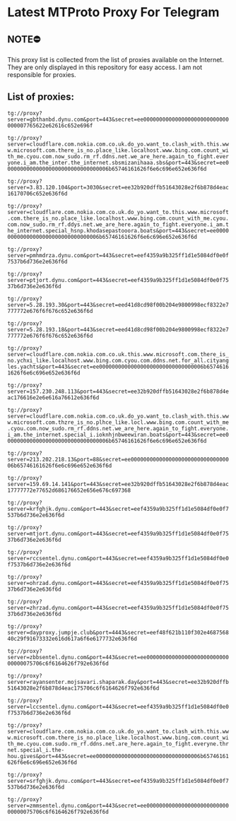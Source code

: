# Latest MTProto Proxy For Telegram

## NOTE⛔

This proxy list is collected from the list of proxies available on the Internet. They are only displayed in this repository for easy access. I am not responsible for proxies.

## List of proxies:

`tg://proxy?server=gbthanbd.dynu.com&port=443&secret=ee000000000000000000000000000000007765622e62616c652e696f`

`tg://proxy?server=cloudflare.com.nokia.com.co.uk.do_yo.want_to.clash_with.this.www.microsoft.com.there_is_no.place_like.localhost.www.bing.com.count_with_me.cyou.com.now_sudo.rm_rf.ddns.net.we_are_here.again_to_fight.everyone.i_am.the_inter.the_internet.sbsmizanihaaa.sbs&port=443&secret=ee000000000000000000000000000000006b65746161626f6e6c696e652e636f6d`

`tg://proxy?server=3.83.120.104&port=3030&secret=ee32b920dffb51643028e2f6b878d4eac16170706c652e636f6d`

`tg://proxy?server=cloudflare.com.nokia.com.co.uk.do_yo.want_to.this.www.microsoft.com.there_is_no.place_like.localhost.www.bing.com.count_with_me.cyou.com.now_sudo.rm_rf.ddys.net.we_are_here.again_to_fight.everyone.i_am.the_internet.special_hsnp.khodasepastooora.boats&port=443&secret=ee000000000000000000000000000000006b65746161626f6e6c696e652e636f6d`

`tg://proxy?server=pmhmdrza.dynu.com&port=443&secret=eef4359a9b325ff1d1e5084df0e0f7537b6d736e2e636f6d`

`tg://proxy?server=ptjort.dynu.com&port=443&secret=eef4359a9b325ff1d1e5084df0e0f7537b6d736e2e636f6d`

`tg://proxy?server=5.28.193.30&port=443&secret=eed41d8cd98f00b204e9800998ecf8322e7777772e676f6f676c652e636f6d`

`tg://proxy?server=5.28.193.18&port=443&secret=eed41d8cd98f00b204e9800998ecf8322e7777772e676f6f676c652e636f6d`

`tg://proxy?server=cloudflare.com.nokia.com.co.uk.this.www.microsoft.com.there_is_no.ychxi_like.localhost.www.bing.com.cyou.com.ddns.net.for_all.cityangles.yachts&port=443&secret=ee000000000000000000000000000000006b65746161626f6e6c696e652e636f6d`

`tg://proxy?server=157.230.248.113&port=443&secret=ee32b920dffb51643028e2f6b878d4eac176616e2e6e616a76612e636f6d`

`tg://proxy?server=cloudflare.com.nokia.com.co.uk.do_yo.want_to.clash_with.this.www.microsoft.com.thzre_is_no.plhce_like.locl.www.bing.com.count_with_me.cyou.com.now_sudo.rm_rf.ddns.net.we_are_here.again_to_fight.everyone.i_am.the_internet.special_i.ioknhjnbweewiran.boats&port=443&secret=ee000000000000000000000000000000006b65746161626f6e6c696e652e636f6d`

`tg://proxy?server=213.202.218.13&port=88&secret=ee000000000000000000000000000000006b65746161626f6e6c696e652e636f6d`

`tg://proxy?server=159.69.14.141&port=443&secret=ee32b920dffb51643028e2f6b878d4eac17777772e77652d686176652e656e676c697368`

`tg://proxy?server=krfghjk.dynu.com&port=443&secret=eef4359a9b325ff1d1e5084df0e0f7537b6d736e2e636f6d`

`tg://proxy?server=mtjort.dynu.com&port=443&secret=eef4359a9b325ff1d1e5084df0e0f7537b6d736e2e636f6d`

`tg://proxy?server=rccsentel.dynu.com&port=443&secret=eef4359a9b325ff1d1e5084df0e0f7537b6d736e2e636f6d`

`tg://proxy?server=ohrzad.dynu.com&port=443&secret=eef4359a9b325ff1d1e5084df0e0f7537b6d736e2e636f6d`

`tg://proxy?server=zhrzad.dynu.com&port=443&secret=eef4359a9b325ff1d1e5084df0e0f7537b6d736e2e636f6d`

`tg://proxy?server=dayproxy.jumpje.club&port=4443&secret=eef48f621b110f302e468756840c29f91673332e616d617a6f6e6177732e636f6d`

`tg://proxy?server=zbbsentel.dynu.com&port=443&secret=ee0000000000000000000000000000000075706c6f6164626f792e636f6d`

`tg://proxy?server=rayansenter.mojsavari.shaparak.day&port=443&secret=ee32b920dffb51643028e2f6b878d4eac175706c6f6164626f792e636f6d`

`tg://proxy?server=lccsentel.dynu.com&port=443&secret=eef4359a9b325ff1d1e5084df0e0f7537b6d736e2e636f6d`

`tg://proxy?server=cloudflare.com.nokia.com.co.uk.do_yo.want_to.clash_with.this.www.microsoft.com.there_is_no.place_like.localhost.www.bing.com.count_with_me.cyou.com.sudo.rm_rf.ddns.net.are_here.again_to_fight.everyne.thrnet.special_i.the-hou.gives&port=443&secret=ee000000000000000000000000000000006b65746161626f6e6c696e652e636f6d`

`tg://proxy?server=srfghjk.dynu.com&port=443&secret=eef4359a9b325ff1d1e5084df0e0f7537b6d736e2e636f6d`

`tg://proxy?server=zmmsentel.dynu.com&port=443&secret=ee0000000000000000000000000000000075706c6f6164626f792e636f6d`

